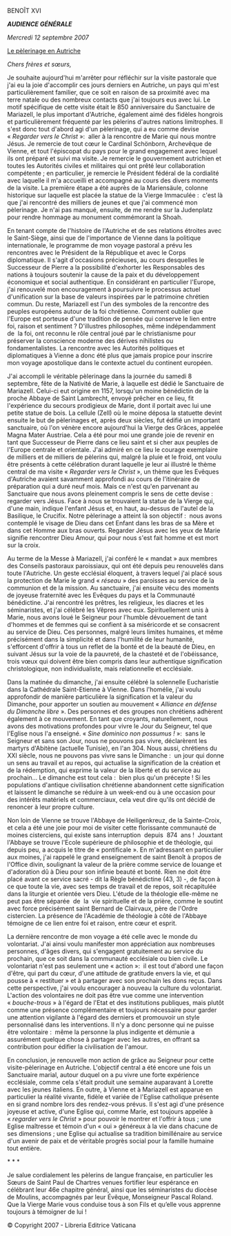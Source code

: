 BENOÎT XVI

***AUDIENCE GÉNÉRALE***

*Mercredi 12 septembre 2007*

[Le pèlerinage en Autriche](/content/benedict-xvi/fr/travels/2007/index_austria.html)

*Chers frères et sœurs,*

Je souhaite aujourd'hui m'arrêter pour réfléchir sur la visite pastorale que j'ai eu la joie d'accomplir ces jours derniers en Autriche, un pays qui m'est particulièrement familier, que ce soit en raison de sa proximité avec ma terre natale ou des nombreux contacts que j'ai toujours eus avec lui. Le motif spécifique de cette visite était le 850 anniversaire du Sanctuaire de Mariazell, le plus important d'Autriche, également aimé des fidèles hongrois et particulièrement fréquenté par les pèlerins d'autres nations limitrophes. Il s'est donc tout d'abord agi d'un pèlerinage, qui a eu comme devise « *Regarder vers le Christ* »:  aller à la rencontre de Marie qui nous montre Jésus. Je remercie de tout cœur le Cardinal Schönborn, Archevêque de Vienne, et tout l'épiscopat du pays pour le grand engagement avec lequel ils ont préparé et suivi ma visite. Je remercie le gouvernement autrichien et toutes les Autorités civiles et militaires qui ont prêté leur collaboration compétente ; en particulier, je remercie le Président fédéral de la cordialité avec laquelle il m'a accueilli et accompagné au cours des divers moments de la visite. La première étape a été auprès de la Mariensäule, colonne historique sur laquelle est placée la statue de la Vierge Immaculée :  c'est là que j'ai rencontré des milliers de jeunes et que j'ai commencé mon pèlerinage. Je n'ai pas manqué, ensuite, de me rendre sur la Judenplatz pour rendre hommage au monument commémorant la Shoah.

En tenant compte de l'histoire de l'Autriche et de ses relations étroites avec le Saint-Siège, ainsi que de l'importance de Vienne dans la politique internationale, le programme de mon voyage pastoral a prévu les rencontres avec le Président de la République et avec le Corps diplomatique. Il s'agit d'occasions précieuses, au cours desquelles le Successeur de Pierre a la possibilité d'exhorter les Responsables des nations à toujours soutenir la cause de la paix et du développement économique et social authentique. En considérant en particulier l'Europe, j'ai renouvelé mon encouragement à poursuivre le processus actuel d'unification sur la base de valeurs inspirées par le patrimoine chrétien commun. Du reste, Mariazell est l'un des symboles de la rencontre des peuples européens autour de la foi chrétienne. Comment oublier que l'Europe est porteuse d'une tradition de pensée qui conserve le lien entre foi, raison et sentiment ? D'illustres philosophes, même indépendamment de  la foi, ont reconnu le rôle central joué par le christianisme pour préserver la conscience moderne des dérives nihilistes ou fondamentalistes. La rencontre avec les Autorités politiques et diplomatiques à Vienne a donc été plus que jamais propice pour inscrire mon voyage apostolique dans le contexte actuel du continent européen.

J'ai accompli le véritable pèlerinage dans la journée du samedi 8 septembre, fête de la Nativité de Marie, à laquelle est dédié le Sanctuaire de Mariazell. Celui-ci eut origine en 1157, lorsqu'un moine bénédictin de la proche Abbaye de Saint Lambrecht, envoyé prêcher en ce lieu, fit l'expérience du secours prodigieux de Marie, dont il portait avec lui une petite statue de bois. La cellule (Zell) où le moine déposa la statuette devint ensuite le but de pèlerinages et, après deux siècles, fut édifié un important sanctuaire, où l'on vénère encore aujourd'hui la Vierge des Grâces, appelée Magna Mater Austriae. Cela a été pour moi une grande joie de revenir en tant que Successeur de Pierre dans ce lieu saint et si cher aux peuples de l'Europe centrale et orientale. J'ai admiré en ce lieu le courage exemplaire de milliers et de milliers de pèlerins qui, malgré la pluie et le froid, ont voulu être présents à cette célébration durant laquelle je leur ai illustré le thème central de ma visite « *Regarder vers le Christ* », un thème que les Evêques d'Autriche avaient savamment approfondi au cours de l'itinéraire de préparation qui a duré neuf mois. Mais ce n'est qu'en parvenant au Sanctuaire que nous avons pleinement compris le sens de cette devise :  regarder vers Jésus. Face à nous se trouvaient la statue de la Vierge qui, d'une main, indique l'enfant Jésus et, en haut, au-dessus de l'autel de la Basilique, le Crucifix. Notre pèlerinage a atteint là son objectif :  nous avons contemplé le visage de Dieu dans cet Enfant dans les bras de sa Mère et dans cet Homme aux bras ouverts. Regarder Jésus avec les yeux de Marie signifie rencontrer Dieu Amour, qui pour nous s'est fait homme et est mort sur la croix.

Au terme de la Messe à Mariazell, j'ai conféré le « mandat » aux membres des Conseils pastoraux paroissiaux, qui ont été depuis peu renouvelés dans toute l'Autriche. Un geste ecclésial éloquent, à travers lequel j'ai placé sous la protection de Marie le grand « *réseau* » des paroisses au service de la communion et de la mission. Au sanctuaire, j'ai ensuite vécu des moments de joyeuse fraternité avec les Evêques du pays et la Communauté bénédictine. J'ai rencontré les prêtres, les religieux, les diacres et les séminaristes, et j'ai célébré les Vêpres avec eux. Spirituellement unis à Marie, nous avons loué le Seigneur pour l'humble dévouement de tant d'hommes et de femmes qui se confient à sa miséricorde et se consacrent au service de Dieu. Ces personnes, malgré leurs limites humaines, et même précisément dans la simplicité et dans l'humilité de leur humanité, s'efforcent d'offrir à tous un reflet de la bonté et de la beauté de Dieu, en suivant Jésus sur la voie de la pauvreté, de la chasteté et de l'obéissance, trois vœux qui doivent être bien compris dans leur authentique signification christologique, non individualiste, mais relationnelle et ecclésiale.

Dans la matinée du dimanche, j'ai ensuite célébré la solennelle Eucharistie dans la Cathédrale Saint-Etienne à Vienne. Dans l'homélie, j'ai voulu approfondir de manière particulière la signification et la valeur du Dimanche, pour apporter un soutien au mouvement « *Alliance en défense du Dimanche libre* ». Des personnes et des groupes non chrétiens adhèrent également à ce mouvement. En tant que croyants, naturellement, nous avons des motivations profondes pour vivre le Jour du Seigneur, tel que l'Eglise nous l'a enseigné. « *Sine dominico non possumus !* »:  sans le Seigneur et sans son Jour, nous ne pouvons pas vivre, déclarèrent les martyrs d'Abitène (actuelle Tunisie), en l'an 304. Nous aussi, chrétiens du XXI siècle, nous ne pouvons pas vivre sans le Dimanche :  un jour qui donne un sens au travail et au repos, qui actualise la signification de la création et de la rédemption, qui exprime la valeur de la liberté et du service au prochain... Le dimanche est tout cela :  bien plus qu'un précepte ! Si les populations d'antique civilisation chrétienne abandonnent cette signification et laissent le dimanche se réduire à un week-end ou à une occasion pour des intérêts matériels et commerciaux, cela veut dire qu'ils ont décidé de renoncer à leur propre culture.

Non loin de Vienne se trouve l'Abbaye de Heiligenkreuz, de la Sainte-Croix, et cela a été une joie pour moi de visiter cette florissante communauté de moines cisterciens, qui existe sans interruption  depuis  874  ans !  Jouxtant l'Abbaye se trouve l'Ecole supérieure de philosophie et de théologie, qui depuis peu, a acquis le titre de « pontificale ». En m'adressant en particulier aux moines, j'ai rappelé le grand enseignement de saint Benoît à propos de l'Office divin, soulignant la valeur de la prière comme service de louange et d'adoration dû à Dieu pour son infinie beauté et bonté. Rien ne doit être placé avant ce service sacré - dit la Règle bénédictine (43, 3) -, de façon à ce que toute la vie, avec ses temps de travail et de repos, soit récapitulée dans la liturgie et orientée vers Dieu. L'étude de la théologie elle-même ne peut pas être séparée  de  la  vie spirituelle et de la prière, comme le soutint avec force précisément saint Bernard de Clairvaux, père de l'Ordre cistercien. La présence de l'Académie de théologie à côté de l'Abbaye témoigne de ce lien entre foi et raison, entre cœur et esprit.

La dernière rencontre de mon voyage a été celle avec le monde du volontariat. J'ai ainsi voulu manifester mon appréciation aux nombreuses personnes, d'âges divers, qui s'engagent gratuitement au service du prochain, que ce soit dans la communauté ecclésiale ou bien civile. Le volontariat n'est pas seulement une « action »:  il est tout d'abord une façon d'être, qui part du cœur, d'une attitude de gratitude envers la vie, et qui pousse à « restituer » et à partager avec son prochain les dons reçus. Dans cette perspective, j'ai voulu encourager à nouveau la culture du volontariat. L'action des volontaires ne doit pas être vue comme une intervention « *bouche-trous* » à l'égard de l'Etat et des institutions publiques, mais plutôt comme une présence complémentaire et toujours nécessaire pour garder une attention vigilante à l'égard des derniers et promouvoir un style personnalisé dans les interventions. Il n'y a donc personne qui ne puisse être volontaire :  même la personne la plus indigente et démunie a assurément quelque chose à partager avec les autres, en offrant sa contribution pour édifier la civilisation de l'amour.

En conclusion, je renouvelle mon action de grâce au Seigneur pour cette visite-pèlerinage en Autriche. L'objectif central a été encore une fois un Sanctuaire marial, autour duquel on a pu vivre une forte expérience ecclésiale, comme cela s'était produit une semaine auparavant à Lorette avec les jeunes italiens. En outre, à Vienne et à Mariazell est apparue en particulier la réalité vivante, fidèle et variée de l'Eglise catholique présente en si grand nombre lors des rendez-vous prévus. Il s'est agi d'une présence joyeuse et active, d'une Eglise qui, comme Marie, est toujours appelée à « *regarder vers le Christ* » pour pouvoir le montrer et l'offrir à tous ; une Eglise maîtresse et témoin d'un « oui » généreux à la vie dans chacune de ses dimensions ; une Eglise qui actualise sa tradition bimillénaire au service d'un avenir de paix et de véritable progrès social pour la famille humaine tout entière.

* * *

Je salue cordialement les pèlerins de langue française, en particulier les Sœurs de Saint Paul de Chartres venues fortifier leur espérance en célébrant leur 46e chapitre général, ainsi que les séminaristes du diocèse de Moulins, accompagnés par leur Évêque, Monseigneur Pascal Roland. Que la Vierge Marie vous conduise tous à son Fils et qu’elle vous apprenne toujours à témoigner de lui !

© Copyright 2007 - Libreria Editrice Vaticana